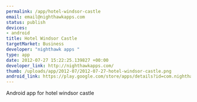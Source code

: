 ```yaml
--- 
permalink: /app/hotel-windsor-castle
email: email@nighthawkapps.com
status: publish
devices: 
- android
title: Hotel Windsor Castle
targetMarket: Business
developer: "nighthawk apps "
type: app
date: 2012-07-27 15:22:25.139827 +00:00
developer_link: http://nighthawkapps.com/
thumb: /uploads/app/2012-07/2012-07-27-hotel-windsor-castle.png
android_link: https://play.google.com/store/apps/details?id=com.nighthawkapps.hwc
---
```


Android app for hotel windsor castle
